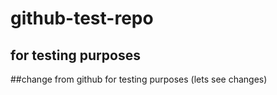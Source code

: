 # github-test-repo
## for testing purposes
##change from github 
for testing purposes (lets see changes)

